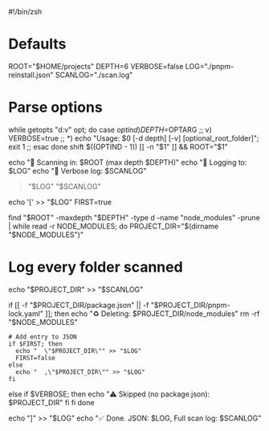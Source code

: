 #!/bin/zsh

# Defaults
ROOT="$HOME/projects"
DEPTH=6
VERBOSE=false
LOG="./pnpm-reinstall.json"
SCANLOG="./scan.log"

# Parse options
while getopts "d:v" opt; do
  case $opt in
    d) DEPTH=$OPTARG ;;
    v) VERBOSE=true ;;
    *) echo "Usage: $0 [-d depth] [-v] [optional_root_folder]"; exit 1 ;;
  esac
done
shift $((OPTIND - 1))
[[ -n "$1" ]] && ROOT="$1"

echo "📂 Scanning in: $ROOT (max depth $DEPTH)"
echo "📝 Logging to: $LOG"
echo "🧾 Verbose log: $SCANLOG"
> "$LOG"
> "$SCANLOG"

echo '[' >> "$LOG"
FIRST=true

find "$ROOT" -maxdepth "$DEPTH" -type d -name "node_modules" -prune | while read -r NODE_MODULES; do
  PROJECT_DIR="$(dirname "$NODE_MODULES")"

  # Log every folder scanned
  echo "$PROJECT_DIR" >> "$SCANLOG"

  if [[ -f "$PROJECT_DIR/package.json" || -f "$PROJECT_DIR/pnpm-lock.yaml" ]]; then
    echo "♻️  Deleting: $PROJECT_DIR/node_modules"
    rm -rf "$NODE_MODULES"

    # Add entry to JSON
    if $FIRST; then
      echo "  \"$PROJECT_DIR\"" >> "$LOG"
      FIRST=false
    else
      echo "  ,\"$PROJECT_DIR\"" >> "$LOG"
    fi
  else
    if $VERBOSE; then
      echo "⚠️  Skipped (no package.json): $PROJECT_DIR"
    fi
  fi
done

echo "]" >> "$LOG"
echo "✅ Done. JSON: $LOG, Full scan log: $SCANLOG"